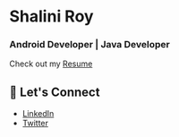 # Shalini Roy
### Android Developer | Java Developer

Check out my [Resume](https://drive.google.com/file/d/1_LNnZNPmPo_8v8lJSIRwXhOJ5RQCPJ7M/view?usp=sharing)

## 💬 Let's Connect
- [LinkedIn](https://www.linkedin.com/in/shalini-roy-784816249/)
- [Twitter](https://x.com/shal_r20)
